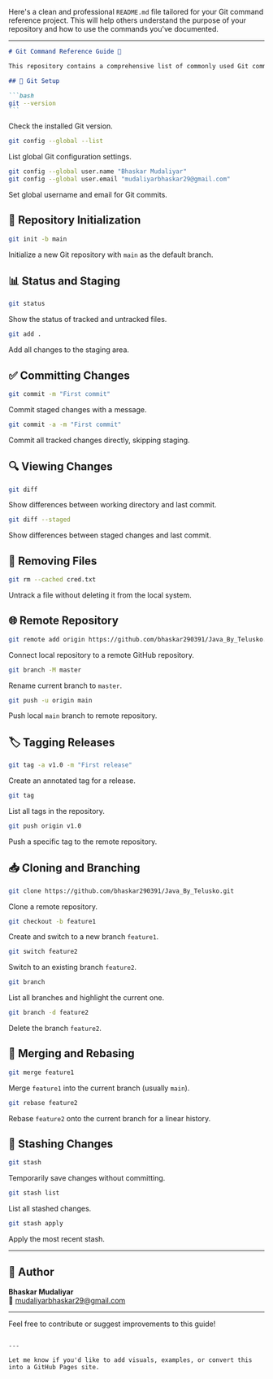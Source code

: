 Here's a clean and professional `README.md` file tailored for your Git command reference project. This will help others understand the purpose of your repository and how to use the commands you've documented.

---

````markdown
# Git Command Reference Guide 📘

This repository contains a comprehensive list of commonly used Git commands along with their explanations. It's designed to help beginners and intermediate developers understand and use Git effectively in their projects.

## 🔧 Git Setup

```bash
git --version
```
````

Check the installed Git version.

```bash
git config --global --list
```

List global Git configuration settings.

```bash
git config --global user.name "Bhaskar Mudaliyar"
git config --global user.email "mudaliyarbhaskar29@gmail.com"
```

Set global username and email for Git commits.

## 📁 Repository Initialization

```bash
git init -b main
```

Initialize a new Git repository with `main` as the default branch.

## 📊 Status and Staging

```bash
git status
```

Show the status of tracked and untracked files.

```bash
git add .
```

Add all changes to the staging area.

## ✅ Committing Changes

```bash
git commit -m "First commit"
```

Commit staged changes with a message.

```bash
git commit -a -m "First commit"
```

Commit all tracked changes directly, skipping staging.

## 🔍 Viewing Changes

```bash
git diff
```

Show differences between working directory and last commit.

```bash
git diff --staged
```

Show differences between staged changes and last commit.

## 🧹 Removing Files

```bash
git rm --cached cred.txt
```

Untrack a file without deleting it from the local system.

## 🌐 Remote Repository

```bash
git remote add origin https://github.com/bhaskar290391/Java_By_Telusko.git
```

Connect local repository to a remote GitHub repository.

```bash
git branch -M master
```

Rename current branch to `master`.

```bash
git push -u origin main
```

Push local `main` branch to remote repository.

## 🏷️ Tagging Releases

```bash
git tag -a v1.0 -m "First release"
```

Create an annotated tag for a release.

```bash
git tag
```

List all tags in the repository.

```bash
git push origin v1.0
```

Push a specific tag to the remote repository.

## 📥 Cloning and Branching

```bash
git clone https://github.com/bhaskar290391/Java_By_Telusko.git
```

Clone a remote repository.

```bash
git checkout -b feature1
```

Create and switch to a new branch `feature1`.

```bash
git switch feature2
```

Switch to an existing branch `feature2`.

```bash
git branch
```

List all branches and highlight the current one.

```bash
git branch -d feature2
```

Delete the branch `feature2`.

## 🔀 Merging and Rebasing

```bash
git merge feature1
```

Merge `feature1` into the current branch (usually `main`).

```bash
git rebase feature2
```

Rebase `feature2` onto the current branch for a linear history.

## 🧳 Stashing Changes

```bash
git stash
```

Temporarily save changes without committing.

```bash
git stash list
```

List all stashed changes.

```bash
git stash apply
```

Apply the most recent stash.

---

## 📌 Author

**Bhaskar Mudaliyar**  
📧 [mudaliyarbhaskar29@gmail.com](mailto:mudaliyarbhaskar29@gmail.com)

---

Feel free to contribute or suggest improvements to this guide!

```

---

Let me know if you'd like to add visuals, examples, or convert this into a GitHub Pages site.
```
